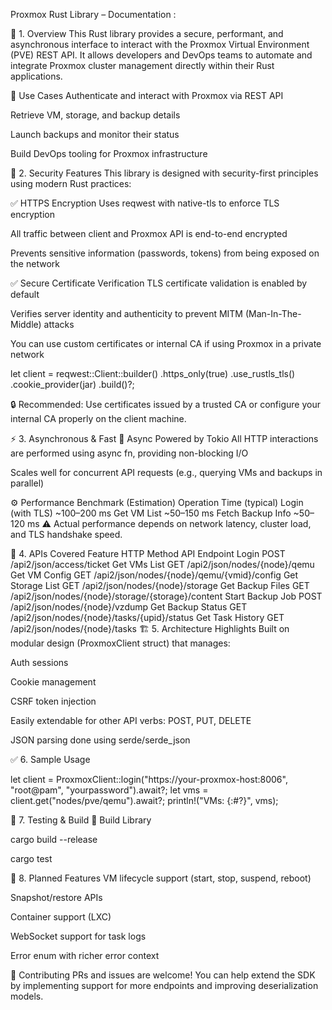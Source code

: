 Proxmox Rust Library – Documentation :

📌 1. Overview
This Rust library provides a secure, performant, and asynchronous interface to interact with the Proxmox Virtual Environment (PVE) REST API. It allows developers and DevOps teams to automate and integrate Proxmox cluster management directly within their Rust applications.

🧭 Use Cases
Authenticate and interact with Proxmox via REST API

Retrieve VM, storage, and backup details

Launch backups and monitor their status

Build DevOps tooling for Proxmox infrastructure


🔐 2. Security Features
This library is designed with security-first principles using modern Rust practices:

✅ HTTPS Encryption
Uses reqwest with native-tls to enforce TLS encryption

All traffic between client and Proxmox API is end-to-end encrypted

Prevents sensitive information (passwords, tokens) from being exposed on the network

✅ Secure Certificate Verification
TLS certificate validation is enabled by default

Verifies server identity and authenticity to prevent MITM (Man-In-The-Middle) attacks

You can use custom certificates or internal CA if using Proxmox in a private network

let client = reqwest::Client::builder()
    .https_only(true)
    .use_rustls_tls()
    .cookie_provider(jar)
    .build()?;

🔒 Recommended: Use certificates issued by a trusted CA or configure your internal CA properly on the client machine.

⚡ 3. Asynchronous & Fast
🚀 Async Powered by Tokio
All HTTP interactions are performed using async fn, providing non-blocking I/O

Scales well for concurrent API requests (e.g., querying VMs and backups in parallel)

⚙️ Performance Benchmark (Estimation)
Operation	Time (typical)
Login (with TLS)	~100–200 ms
Get VM List	~50–150 ms
Fetch Backup Info	~50–120 ms
⚠️ Actual performance depends on network latency, cluster load, and TLS handshake speed.

🧰 4. APIs Covered
Feature	HTTP Method	API Endpoint
Login	POST	/api2/json/access/ticket
Get VMs List	GET	/api2/json/nodes/{node}/qemu
Get VM Config	GET	/api2/json/nodes/{node}/qemu/{vmid}/config
Get Storage List	GET	/api2/json/nodes/{node}/storage
Get Backup Files	GET	/api2/json/nodes/{node}/storage/{storage}/content
Start Backup Job	POST	/api2/json/nodes/{node}/vzdump
Get Backup Status	GET	/api2/json/nodes/{node}/tasks/{upid}/status
Get Task History	GET	/api2/json/nodes/{node}/tasks
🏗️ 5. Architecture Highlights
Built on modular design (ProxmoxClient struct) that manages:

Auth sessions

Cookie management

CSRF token injection

Easily extendable for other API verbs: POST, PUT, DELETE

JSON parsing done using serde/serde_json

✅ 6. Sample Usage

let client = ProxmoxClient::login("https://your-proxmox-host:8006", "root@pam", "yourpassword").await?;
let vms = client.get("nodes/pve/qemu").await?;
println!("VMs: {:#?}", vms);

🧪 7. Testing & Build
🔧 Build Library

cargo build --release


cargo test

🚀 8. Planned Features
VM lifecycle support (start, stop, suspend, reboot)

Snapshot/restore APIs

Container support (LXC)

WebSocket support for task logs

Error enum with richer error context

🙌 Contributing
PRs and issues are welcome! You can help extend the SDK by implementing support for more endpoints and improving deserialization models.





